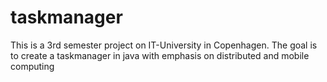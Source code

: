 taskmanager
===========

This is a 3rd semester project on IT-University in Copenhagen. The goal is to create a taskmanager in java with emphasis on distributed and mobile computing

